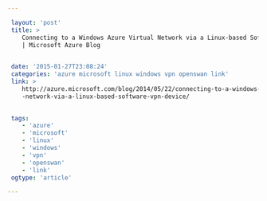 ```yaml
---

 layout: 'post' 
 title: >
    Connecting to a Windows Azure Virtual Network via a Linux-based Software VPN device
    | Microsoft Azure Blog

 
 date: '2015-01-27T23:08:24' 
 categories: 'azure microsoft linux windows vpn openswan link' 
 link: >
    http://azure.microsoft.com/blog/2014/05/22/connecting-to-a-windows-azure-virtual
    -network-via-a-linux-based-software-vpn-device/

 
 tags: 
    - 'azure' 
    - 'microsoft' 
    - 'linux' 
    - 'windows' 
    - 'vpn' 
    - 'openswan' 
    - 'link' 
 ogtype: 'article'

---
```



